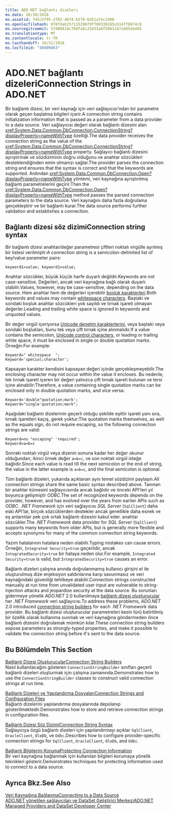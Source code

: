 ```yaml
---
title: ADO.NET bağlantı dizeleri
ms.date: 10/10/2018
ms.assetid: 745c5f95-2f02-4674-b378-6d51a7ec2490
ms.openlocfilehash: 078fdab257115296f9ff00330265cb14ff8674c8
ms.sourcegitcommit: 5fd80619c760fa8c25d33a6f5661247cb65da465
ms.translationtype: MT
ms.contentlocale: tr-TR
ms.lasthandoff: 10/31/2018
ms.locfileid: "50409463"
---
```

# <a name="connection-strings-in-adonet"></a><span data-ttu-id="fd4a8-102">ADO.NET bağlantı dizeleri</span><span class="sxs-lookup"><span data-stu-id="fd4a8-102">Connection Strings in ADO.NET</span></span>

<span data-ttu-id="fd4a8-103">Bir bağlantı dizesi, bir veri kaynağı için veri sağlayıcısı'ndan bir parametre olarak geçen başlatma bilgileri içerir.</span><span class="sxs-lookup"><span data-stu-id="fd4a8-103">A connection string contains initialization information that is passed as a parameter from a data provider to a data source.</span></span> <span data-ttu-id="fd4a8-104">Veri sağlayıcısı değeri olarak bağlantı dizesini alan <xref:System.Data.Common.DbConnection.ConnectionString?displayProperty=nameWithType> özelliği.</span><span class="sxs-lookup"><span data-stu-id="fd4a8-104">The data provider receives the connection string as the value of the <xref:System.Data.Common.DbConnection.ConnectionString?displayProperty=nameWithType> property.</span></span> <span data-ttu-id="fd4a8-105">Sağlayıcı bağlantı dizesini ayrıştırmak ve sözdiziminin doğru olduğunu ve anahtar sözcükleri desteklendiğinden emin olmanızı sağlar.</span><span class="sxs-lookup"><span data-stu-id="fd4a8-105">The provider parses the connection string and ensures that the syntax is correct and that the keywords are supported.</span></span> <span data-ttu-id="fd4a8-106">Ardından <xref:System.Data.Common.DbConnection.Open?displayProperty=nameWithType> yöntemi, veri kaynağına ayrıştırılmış bağlantı parametrelerini geçirir.</span><span class="sxs-lookup"><span data-stu-id="fd4a8-106">Then the <xref:System.Data.Common.DbConnection.Open?displayProperty=nameWithType> method passes the parsed connection parameters to the data source.</span></span> <span data-ttu-id="fd4a8-107">Veri kaynağını daha fazla doğrulama gerçekleştirir ve bir bağlantı kurar.</span><span class="sxs-lookup"><span data-stu-id="fd4a8-107">The data source performs further validation and establishes a connection.</span></span>

## <a name="connection-string-syntax"></a><span data-ttu-id="fd4a8-108">Bağlantı dizesi söz dizimi</span><span class="sxs-lookup"><span data-stu-id="fd4a8-108">Connection string syntax</span></span>

<span data-ttu-id="fd4a8-109">Bir bağlantı dizesi anahtar/değer parametresi çiftleri noktalı virgülle ayrılmış bir listesi verilmiştir:</span><span class="sxs-lookup"><span data-stu-id="fd4a8-109">A connection string is a semicolon-delimited list of key/value parameter pairs:</span></span>
  
    keyword1=value; keyword2=value;
  
<span data-ttu-id="fd4a8-110">Anahtar sözcükler, büyük küçük harfe duyarlı değildir.</span><span class="sxs-lookup"><span data-stu-id="fd4a8-110">Keywords are not case-sensitive.</span></span> <span data-ttu-id="fd4a8-111">Değerleri, ancak veri kaynağına bağlı olarak duyarlı olabilir.</span><span class="sxs-lookup"><span data-stu-id="fd4a8-111">Values, however, may be case-sensitive, depending on the data source.</span></span> <span data-ttu-id="fd4a8-112">Hem anahtar hem de değerleri içerebilir [boşluk karakterleri](https://en.wikipedia.org/wiki/Whitespace_character#Unicode).</span><span class="sxs-lookup"><span data-stu-id="fd4a8-112">Both keywords and values may contain [whitespace characters](https://en.wikipedia.org/wiki/Whitespace_character#Unicode).</span></span> <span data-ttu-id="fd4a8-113">Baştaki ve sondaki boşluk anahtar sözcükleri yok sayıldı ve tırnak işareti olmayan değerler.</span><span class="sxs-lookup"><span data-stu-id="fd4a8-113">Leading and trailing white space is ignored in keywords and unquoted values.</span></span>

<span data-ttu-id="fd4a8-114">Bir değer virgül içeriyorsa [Unicode denetim karakterlerini](https://en.wikipedia.org/wiki/Unicode_control_characters), veya baştaki veya sondaki boşlukları, bunu tek veya çift tırnak içine alınmalıdır.</span><span class="sxs-lookup"><span data-stu-id="fd4a8-114">If a value contains the semicolon, [Unicode control characters](https://en.wikipedia.org/wiki/Unicode_control_characters), or leading or trailing white space, it must be enclosed in single or double quotation marks.</span></span> <span data-ttu-id="fd4a8-115">Örneğin:</span><span class="sxs-lookup"><span data-stu-id="fd4a8-115">For example:</span></span>

    Keyword=" whitespace  ";
    Keyword='special;character';

<span data-ttu-id="fd4a8-116">Kapsayan karakter kendisini kapsayan değeri içinde gerçekleşmeyebilir.</span><span class="sxs-lookup"><span data-stu-id="fd4a8-116">The enclosing character may not occur within the value it encloses.</span></span> <span data-ttu-id="fd4a8-117">Bu nedenle, tek tırnak işareti içeren bir değeri yalnızca çift tırnak işareti bulunan ve tersi içine alınabilir:</span><span class="sxs-lookup"><span data-stu-id="fd4a8-117">Therefore, a value containing single quotation marks can be enclosed only in double quotation marks, and vice versa:</span></span>

    Keyword='double"quotation;mark';
    Keyword="single'quotation;mark";

<span data-ttu-id="fd4a8-118">Aşağıdaki bağlantı dizelerinin geçerli olduğu şekilde eşittir işareti yanı sıra, tırnak işaretleri kaçış, gerek yoktur:</span><span class="sxs-lookup"><span data-stu-id="fd4a8-118">The quotation marks themselves, as well as the equals sign, do not require escaping, so the following connection strings are valid:</span></span>

    Keyword=no "escaping" 'required';
    Keyword=a=b=c

<span data-ttu-id="fd4a8-119">Sonraki noktalı virgül veya dizenin sonuna kadar her değer okunur olduğundan, ikinci örnek değer `a=b=c`, ve son noktalı virgül isteğe bağlıdır.</span><span class="sxs-lookup"><span data-stu-id="fd4a8-119">Since each value is read till the next semicolon or the end of string, the value in the latter example is `a=b=c`, and the final semicolon is optional.</span></span>

<span data-ttu-id="fd4a8-120">Tüm bağlantı dizeleri, yukarıda açıklanan aynı temel sözdizimi paylaşın.</span><span class="sxs-lookup"><span data-stu-id="fd4a8-120">All connection strings share the same basic syntax described above.</span></span> <span data-ttu-id="fd4a8-121">Tanınan bir anahtar kümesini sağlayıcısında ancak bağlıdır ve önceki API'leri yıl boyunca gelişmiştir *ODBC*.</span><span class="sxs-lookup"><span data-stu-id="fd4a8-121">The set of recognized keywords depends on the provider, however, and has evolved over the years from earlier APIs such as *ODBC*.</span></span> <span data-ttu-id="fd4a8-122">*.NET Framework* için veri sağlayıcısı *SQL Server* (`SqlClient`) daha eski API'lar, birçok sözcüklerden destekler ancak genellikle daha esnek ve eş anlamlılar pek çok ortak bağlantı dizesini kabul eder. anahtar sözcükler.</span><span class="sxs-lookup"><span data-stu-id="fd4a8-122">The *.NET Framework* data provider for *SQL Server* (`SqlClient`) supports many keywords from older APIs, but is generally more flexible and accepts synonyms for many of the common connection string keywords.</span></span>

<span data-ttu-id="fd4a8-123">Yazım hatalarının hatalara neden olabilir.</span><span class="sxs-lookup"><span data-stu-id="fd4a8-123">Typing mistakes can cause errors.</span></span> <span data-ttu-id="fd4a8-124">Örneğin, `Integrated Security=true` geçerlidir, ancak `IntegratedSecurity=true` bir hataya neden olur.</span><span class="sxs-lookup"><span data-stu-id="fd4a8-124">For example, `Integrated Security=true` is valid, but `IntegratedSecurity=true` causes an error.</span></span>

<span data-ttu-id="fd4a8-125">Bağlantı dizeleri çalışma anında doğrulanmamış kullanıcı girişini el ile oluşturulmuş dize enjeksiyon saldırılarına karşı savunmasız ve veri kaynağındaki güvenliği tehlikeye atabilir.</span><span class="sxs-lookup"><span data-stu-id="fd4a8-125">Connection strings constructed manually at run time from unvalidated user input are vulnerable to string-injection attacks and jeopardize security at the data source.</span></span> <span data-ttu-id="fd4a8-126">Bu sorunları gidermeye yönelik *ADO.NET* 2.0 kullanılmaya [bağlantı dizesi oluşturucular](../../../../docs/framework/data/adonet/connection-string-builders.md) her *.NET Framework* veri sağlayıcısı.</span><span class="sxs-lookup"><span data-stu-id="fd4a8-126">To address these problems, *ADO.NET* 2.0 introduced [connection string builders](../../../../docs/framework/data/adonet/connection-string-builders.md) for each *.NET Framework* data provider.</span></span> <span data-ttu-id="fd4a8-127">Bu bağlantı dizesi oluşturucular parametreleri kesin türü belirtilmiş bir özellik olarak kullanıma sunmak ve veri kaynağına göndermeden önce bağlantı dizesini doğrulamak mümkün kılar.</span><span class="sxs-lookup"><span data-stu-id="fd4a8-127">These connection string builders expose parameters as strongly-typed properties, and make it possible to validate the connection string before it's sent to the data source.</span></span>

## <a name="in-this-section"></a><span data-ttu-id="fd4a8-128">Bu Bölümde</span><span class="sxs-lookup"><span data-stu-id="fd4a8-128">In This Section</span></span>  
 [<span data-ttu-id="fd4a8-129">Bağlantı Dizesi Oluşturucular</span><span class="sxs-lookup"><span data-stu-id="fd4a8-129">Connection String Builders</span></span>](../../../../docs/framework/data/adonet/connection-string-builders.md)  
 <span data-ttu-id="fd4a8-130">Nasıl kullanılacağını gösteren `ConnectionStringBuilder` sınıfları geçerli bağlantı dizeleri oluşturmak için çalışma zamanında.</span><span class="sxs-lookup"><span data-stu-id="fd4a8-130">Demonstrates how to use the `ConnectionStringBuilder` classes to construct valid connection strings at run time.</span></span>
  
 [<span data-ttu-id="fd4a8-131">Bağlantı Dizeleri ve Yapılandırma Dosyaları</span><span class="sxs-lookup"><span data-stu-id="fd4a8-131">Connection Strings and Configuration Files</span></span>](../../../../docs/framework/data/adonet/connection-strings-and-configuration-files.md)  
 <span data-ttu-id="fd4a8-132">Bağlantı dizelerini yapılandırma dosyalarında depolanıp gösterilmektedir.</span><span class="sxs-lookup"><span data-stu-id="fd4a8-132">Demonstrates how to store and retrieve connection strings in configuration files.</span></span>
  
 [<span data-ttu-id="fd4a8-133">Bağlantı Dizesi Söz Dizimi</span><span class="sxs-lookup"><span data-stu-id="fd4a8-133">Connection String Syntax</span></span>](../../../../docs/framework/data/adonet/connection-string-syntax.md)  
 <span data-ttu-id="fd4a8-134">Sağlayıcıya özgü bağlantı dizeleri için yapılandırmayı açıklar `SqlClient`, `OracleClient`, `OleDb`, ve `Odbc`.</span><span class="sxs-lookup"><span data-stu-id="fd4a8-134">Describes how to configure provider-specific connection strings for `SqlClient`, `OracleClient`, `OleDb`, and `Odbc`.</span></span>
  
 [<span data-ttu-id="fd4a8-135">Bağlantı Bilgilerini Koruma</span><span class="sxs-lookup"><span data-stu-id="fd4a8-135">Protecting Connection Information</span></span>](../../../../docs/framework/data/adonet/protecting-connection-information.md)  
 <span data-ttu-id="fd4a8-136">Bir veri kaynağına bağlanmak için kullanılan bilgileri korumaya yönelik teknikleri gösterir.</span><span class="sxs-lookup"><span data-stu-id="fd4a8-136">Demonstrates techniques for protecting information used to connect to a data source.</span></span>
  
## <a name="see-also"></a><span data-ttu-id="fd4a8-137">Ayrıca Bkz.</span><span class="sxs-lookup"><span data-stu-id="fd4a8-137">See Also</span></span>  
 [<span data-ttu-id="fd4a8-138">Veri Kaynağına Bağlanma</span><span class="sxs-lookup"><span data-stu-id="fd4a8-138">Connecting to a Data Source</span></span>](/cpp/data/odbc/connecting-to-a-data-source)  
 [<span data-ttu-id="fd4a8-139">ADO.NET yönetilen sağlayıcıları ve DataSet Geliştirici Merkezi</span><span class="sxs-lookup"><span data-stu-id="fd4a8-139">ADO.NET Managed Providers and DataSet Developer Center</span></span>](https://go.microsoft.com/fwlink/?LinkId=217917)
